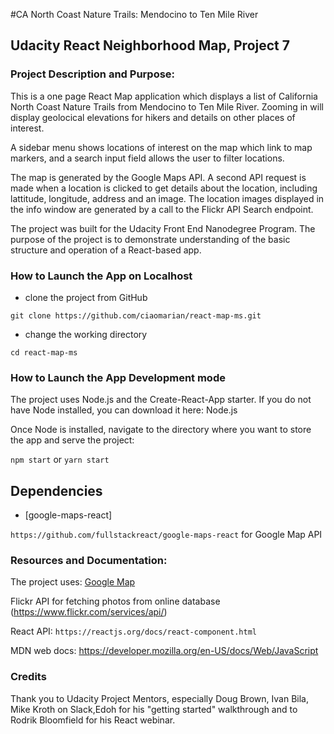 #CA North Coast Nature Trails: Mendocino to Ten Mile River 

## Udacity React Neighborhood Map, Project 7 

### Project Description and Purpose:

This is a one page React Map application which displays a list of California North Coast Nature Trails from Mendocino to Ten Mile River. Zooming in will display geolocical elevations for hikers and details on other places of interest.

A sidebar menu shows locations of interest on the map which link to map markers, and a search input field allows the user to filter locations.

The map is generated by the Google Maps API. A second API request is made when a location is clicked to get details about the location, including lattitude, longitude, address and an image.
The location images displayed in the info window are generated by a call to the Flickr API Search endpoint.

The project was built for the Udacity Front End Nanodegree Program. The purpose of the project is to demonstrate understanding of the basic structure and operation of a React-based app.

### How to Launch the App on Localhost

- clone the project from GitHub

`git clone https://github.com/ciaomarian/react-map-ms.git`

- change the working directory

`cd react-map-ms`

### How to Launch the App Development mode

The project uses Node.js and the Create-React-App starter. If you do not have Node installed, you can download it here: Node.js

Once Node is installed, navigate to the directory where you want to store the app and serve the project:

`npm start` or `yarn start`

## Dependencies

- [google-maps-react]

`https://github.com/fullstackreact/google-maps-react` for Google Map API

### Resources and Documentation:

The project uses:
 [Google Map](https://developers.google.com/maps/documentation/)

Flickr API for fetching photos from online database (https://www.flickr.com/services/api/)

React API: `https://reactjs.org/docs/react-component.html`

MDN web docs: https://developer.mozilla.org/en-US/docs/Web/JavaScript

### Credits

Thank you to Udacity Project Mentors, especially Doug Brown, Ivan Bila, Mike Kroth on Slack,Edoh for his "getting started" walkthrough and to Rodrik Bloomfield for his React webinar.